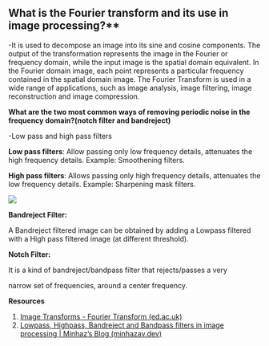 ﻿## What is the Fourier transform and its use in image processing?**

-It is used to decompose an image into its sine and cosine components. The output of the transformation represents the image in the Fourier or frequency domain, while the input image is the spatial domain equivalent. In the Fourier domain image, each point represents a particular frequency contained in the spatial domain image. The Fourier Transform is used in a wide range of applications, such as image analysis, image filtering, image reconstruction and image compression.

**What are the two most common ways of removing periodic noise in the frequency domain?(<a name="_hlk111030971"></a>notch filter and bandreject)**

-Low pass and high pass filters

**Low pass filters**: Allow passing only low frequency details, attenuates the high frequency details. Example: Smoothening filters.

**High pass filters**: Allows passing only high frequency details, attenuates the low frequency details. Example: Sharpening mask filters.

![](Aspose.Words.c07e2fa0-5501-4509-b1c8-b8f046cb3cb4.001.png)


**Bandreject Filter:**

A Bandreject filtered image can be obtained by adding a Lowpass filtered with a High pass filtered image (at different threshold).

**Notch Filter:**

It is a kind of bandreject/bandpass filter that rejects/passes a very

narrow set of frequencies, around a center frequency.








**Resources**

1) [Image Transforms - Fourier Transform (ed.ac.uk)](https://homepages.inf.ed.ac.uk/rbf/HIPR2/fourier.htm)
1) [Lowpass, Highpass, Bandreject and Bandpass filters in image processing | Minhaz’s Blog (minhazav.dev)](https://blog.minhazav.dev/lowpass-highpass-band-reject-and-band-pass-filter/)
